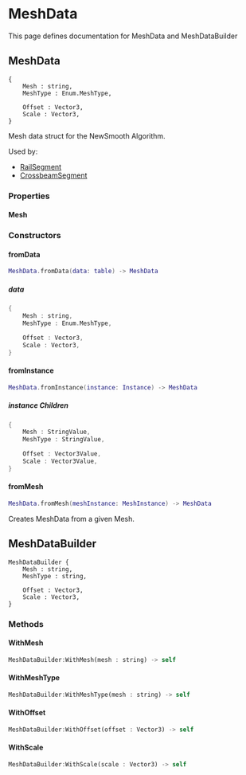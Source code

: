 # MeshData

This page defines documentation for MeshData and MeshDataBuilder

## MeshData

```
{
	Mesh : string,
	MeshType : Enum.MeshType,

	Offset : Vector3,
	Scale : Vector3,
}
```

Mesh data struct for the NewSmooth Algorithm.

Used by:

- [RailSegment](#railsegment)
- [CrossbeamSegment](#crossbeamsegment)

### Properties

#### Mesh

### Constructors

#### fromData

```lua
MeshData.fromData(data: table) -> MeshData
```

##### data

```rs
{
	Mesh : string,
	MeshType : Enum.MeshType,

	Offset : Vector3,
	Scale : Vector3,
}
```

#### fromInstance

```lua
MeshData.fromInstance(instance: Instance) -> MeshData
```

##### instance Children

```rs
{
	Mesh : StringValue,
	MeshType : StringValue,

	Offset : Vector3Value,
	Scale : Vector3Value,
}
```

#### fromMesh

```lua
MeshData.fromMesh(meshInstance: MeshInstance) -> MeshData
```

Creates MeshData from a given Mesh.

## MeshDataBuilder

```
MeshDataBuilder {
	Mesh : string,
	MeshType : string,

	Offset : Vector3,
	Scale : Vector3,
}
```

### Methods

#### WithMesh

```rs
MeshDataBuilder:WithMesh(mesh : string) -> self
```

#### WithMeshType

```rs
MeshDataBuilder:WithMeshType(mesh : string) -> self
```

#### WithOffset

```rs
MeshDataBuilder:WithOffset(offset : Vector3) -> self
```

#### WithScale

```rs
MeshDataBuilder:WithScale(scale : Vector3) -> self
```